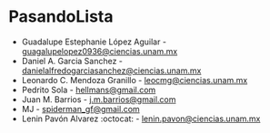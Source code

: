 # PasandoLista

* Guadalupe Estephanie López Aguilar - guagalupelopez0936@ciencias.unam.mx
* Daniel A. Garcia Sanchez - danielalfredogarciasanchez@ciencias.unam.mx
* Leonardo C. Mendoza Granillo - leocmg@ciencias.unam.mx
* Pedrito Sola - hellmans@gmail.com
* Juan M. Barrios - j.m.barrios@gmail.com
* MJ - spiderman_gf@gmail.com
* Lenin Pavón Alvarez :octocat: - lenin.pavon@ciencias.unam.mx
